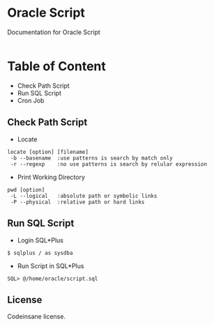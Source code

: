 # Oracle Script
Documentation for Oracle Script
```bash

```

# Table of Content
* Check Path Script
* Run SQL Script
* Cron Job

## Check Path Script

* Locate
```
locate [option] [filename]
 -b --basename  :use patterns is search by match only
 -r --regexp    :no use patterns is search by relular expression
```

* Print Working Directory
```
pwd [option]
 -L --logical   :absolute path or symbolic links
 -P --physical  :relative path or hard links
```

## Run SQL Script

* Login SQL*Plus
```
$ sqlplus / as sysdba
```

* Run Script in SQL*Plus
```
SQL> @/home/oracle/script.sql
```

## License
Codeinsane license.